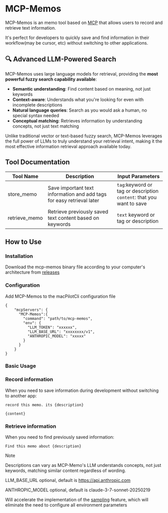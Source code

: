 # MCP-Memos

MCP-Memos is an memo tool based on [MCP](https://modelcontextprotocol.io/introduction) that allows users to record and retrieve text information.

It's perfect for developers to quickly save and find information in their workflow(may be cursor, etc) without switching to other applications.

## 🔍 Advanced LLM-Powered Search

MCP-Memos uses large language models for retrieval, providing the **most powerful fuzzy search capability available**:

- **Semantic understanding**: Find content based on meaning, not just keywords
- **Context-aware**: Understands what you're looking for even with incomplete descriptions
- **Natural language queries**: Search as you would ask a human, no special syntax needed
- **Conceptual matching**: Retrieves information by understanding concepts, not just text matching

Unlike traditional vector or text-based fuzzy search, MCP-Memos leverages the full power of LLMs to truly understand your retrieval intent, making it the most effective information retrieval approach available today.

## Tool Documentation

| Tool Name | Description | Input Parameters |
|-----------|-------------|------------------|
|store_memo| Save important text information and add tags for easy retrieval  later| `tag`:keyword or tag or description <br> `content`: that you want to save    |
|retrieve_memo| Retrieve previously saved text content based on keywords | `text` keyword or tag or description |

## How to Use
### Installation
Download the mcp-memos binary file according to your computer's architecture from [releases](https://github.com/huhu415/mcp-memos/releases)

### Configuration
Add MCP-Memos to the macPilotCli configuration file
```
{
    "mcpServers": {
      "MCP-Memos":{
        "command": "path/to/mcp-memos",
        "env": {
          "LLM_TOKEN": "xxxxxx",
          "LLM_BASE_URL": "xxxxxxxx/v1",
          "ANTHROPIC_MODEL": "xxxxx"
        }
      }
    }
}
```

### Basic Usage

### Record information
When you need to save information during development without switching to another app:

```
record this memo. its {description}

{content}
```

### Retrieve information
When you need to find previously saved information:

```
Find this memo about {description}
```

> [!NOTE]
> Descriptions can vary as MCP-Memo's LLM understands concepts, not just keywords, matching similar content regardless of wording.
>
> LLM_BASE_URL optional, default is https://api.anthropic.com
>
> ANTHROPIC_MODEL optional, default is claude-3-7-sonnet-20250219
>
> Will accelerate the implementation of the [sampling](https://spec.modelcontextprotocol.io/specification/2025-03-26/client/sampling/) feature, which will eliminate the need to configure all environment parameters

